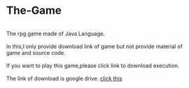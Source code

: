 # The-Game
<br>The rpg game made of Java Language.</br> 
<br>In this,I only provide download link of game but not provide material of game and source code.</br>
<br>If you want to play this game,please click link to download execution.</br>
<br>The link of download is google drive.    <a href="https://drive.google.com/file/d/1q0j-G2BysWpJZDVYUKylgMAnQUsV57YG/view?usp=sharing">click this</a></br>
